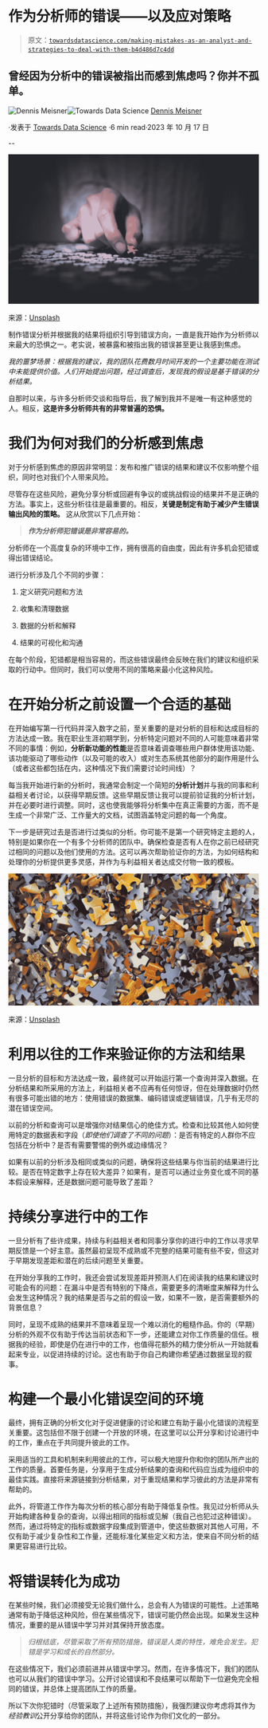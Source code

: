 # 作为分析师的错误——以及应对策略

> 原文：[`towardsdatascience.com/making-mistakes-as-an-analyst-and-strategies-to-deal-with-them-b4d486d7c4dd`](https://towardsdatascience.com/making-mistakes-as-an-analyst-and-strategies-to-deal-with-them-b4d486d7c4dd)

## 曾经因为分析中的错误被指出而感到焦虑吗？你并不孤单。

[](https://medium.com/@meisnerden?source=post_page-----b4d486d7c4dd--------------------------------)![Dennis Meisner](https://medium.com/@meisnerden?source=post_page-----b4d486d7c4dd--------------------------------)[](https://towardsdatascience.com/?source=post_page-----b4d486d7c4dd--------------------------------)![Towards Data Science](https://towardsdatascience.com/?source=post_page-----b4d486d7c4dd--------------------------------) [Dennis Meisner](https://medium.com/@meisnerden?source=post_page-----b4d486d7c4dd--------------------------------)

·发表于 [Towards Data Science](https://towardsdatascience.com/?source=post_page-----b4d486d7c4dd--------------------------------) ·6 min read·2023 年 10 月 17 日

--

![](img/c51c84437544fa7e48871a4f111f00ec.png)

来源：[Unsplash](https://unsplash.com/photos/5siQcvSxCP8)

制作错误分析并根据我的结果将组织引导到错误方向，一直是我开始作为分析师以来最大的恐惧之一。老实说，被暴露和被指出我的错误甚至更让我感到焦虑。

*我的噩梦场景：根据我的建议，我的团队花费数月时间开发的一个主要功能在测试中未能提供价值。人们开始提出问题，经过调查后，发现我的假设是基于错误的分析结果。*

自那时以来，与许多分析师交谈和指导后，我了解到我并不是唯一有这种感觉的人。相反，**这是许多分析师共有的非常普遍的恐惧。**

# 我们为何对我们的分析感到焦虑

对于分析感到焦虑的原因非常明显：发布和推广错误的结果和建议不仅影响整个组织，同时也对我们个人带来风险。

尽管存在这些风险，避免分享分析或回避有争议的或挑战假设的结果并不是正确的方法。事实上，这些分析往往是最重要的。相反，**关键是制定有助于减少产生错误输出风险的策略。** 这从欣赏以下几点开始：

> ***作为分析师犯错误是非常容易的。***

分析师在一个高度复杂的环境中工作，拥有很高的自由度，因此有许多机会犯错或得出错误结论。

进行分析涉及几个不同的步骤：

1.  定义研究问题和方法

1.  收集和清理数据

1.  数据的分析和解释

1.  结果的可视化和沟通

在每个阶段，犯错都是相当容易的，而这些错误最终会反映在我们的建议和组织采取的行动中。但同时，我们可以使用不同的策略来最小化这种风险。

# 在开始分析之前设置一个合适的基础

在开始编写第一行代码并深入数字之前，至关重要的是对分析的目标和达成目标的方法达成一致。我在职业生涯初期学到，分析特定问题对不同的人可能意味着非常不同的事情：例如，**分析新功能的性能**是否意味着调查哪些用户群体使用该功能、该功能驱动了哪些动作（以及可能的收入）或对生态系统其他部分的副作用是什么（或者这些都包括在内，这种情况下我们需要讨论时间线）？

每当我开始进行新的分析时，我通常会制定一个简短的**分析计划**并与我的同事和利益相关者讨论，以获得早期反馈。这些早期反馈让我可以提前验证我的分析计划，并在必要时进行调整。同时，这也使我能够将分析集中在真正需要的方面，而不是生成一个非常广泛、工作量大的文档，试图涵盖特定问题的每一个角度。

下一步是研究过去是否进行过类似的分析。你可能不是第一个研究特定主题的人，特别是如果你在一个有多个分析师的团队中。确保检查是否有人在你之前已经研究过相同的问题以及他们使用的方法。这可以再次帮助验证你的方法，为如何结构和处理你的分析提供更多灵感，并作为与利益相关者达成交付物一致的模板。

![](img/16b9ca06d09249a22b52b400c3f7562c.png)

来源：[Unsplash](https://unsplash.com/photos/3y1zF4hIPCg)

# 利用以往的工作来验证你的方法和结果

一旦分析的目标和方法达成一致，最终就可以开始运行第一个查询并深入数据。在分析结果和所采用的方法上，利益相关者不应再有任何惊讶，但在处理数据时仍然有很多可能出错的地方：使用错误的数据集、编码错误或逻辑错误，几乎有无尽的潜在错误空间。

以前的分析和查询可以是增强你对结果信心的绝佳方式。检查和比较其他人如何使用特定的数据表和字段（*即使他们调查了不同的问题*）：是否有特定的人群你不应包括在分析中？是否有需要警惕的例外或边缘情况？

如果有以前的分析涉及相同或类似的问题，确保将这些结果与你当前的结果进行比较。是否在特定数字上存在较大差异？如果有，是否可以通过业务变化或不同的基本假设来解释，还是数据问题可能导致了差距？

# 持续分享进行中的工作

一旦分析有了些许成果，持续与利益相关者和同事分享你的进行中的工作以寻求早期反馈是一个好主意。虽然最初呈现不成熟或不完整的结果可能有些不安，但这对于早期发现差距和潜在的后续问题至关重要。

在开始分享我的工作时，我还会尝试发现差距并预测人们在阅读我的结果和建议时可能会有的问题：在漏斗中是否有特别的下降点，需要更多的清晰度来解释为什么会发生这种情况？我的结果是否与之前的假设一致，如果不一致，是否需要额外的背景信息？

同时，呈现不成熟的结果并不意味着呈现一个难以消化的粗糙作品。你的（早期）分析的外观不仅有助于传达当前状态和下一步，还能建立对你工作质量的信任。根据我的经验，即使是仍在进行中的工作，也值得花额外的精力使分析从一开始就看起来专业，以促进持续的讨论。这也有助于你自己构建你希望通过数据呈现的叙事。

# 构建一个最小化错误空间的环境

最终，拥有正确的分析文化对于促进健康的讨论和建立有助于最小化错误的流程至关重要。这包括但不限于创建一个开放的环境，在这里可以公开分享和讨论进行中的工作，重点在于共同提升彼此的工作。

采用适当的工具和机制来利用彼此的工作，可以极大地提升你和你的团队所产出的工作的质量。首要任务是，分享用于生成分析结果的查询和代码应当成为组织中的最佳实践。直接将来源链接到分析结果，对于重现结果和学习彼此的方法是非常有帮助的。

此外，将管道工作作为每次分析的核心部分有助于降低复杂性。我见过分析师从头开始构建各种复杂的查询，以得出相同的指标或见解（我自己也犯过这种错误）。然而，通过将特定的指标或数据字段集成到管道中，使这些数据对其他人可用，不仅有助于减少复杂性和工作量，还能标准化某些定义和方法，使来自不同分析的结果更容易进行比较。

# 将错误转化为成功

在某些时候，我们必须接受无论我们做什么，总会有人为错误的可能性。上述策略通常有助于降低这种风险，但在某些情况下，错误可能仍然会出现。如果发生这种情况，重要的是从错误中学习并对其保持开放态度。

> *归根结底，尽管采取了所有预防措施，错误是人类的特性，难免会发生。犯错是学习和成长的自然部分。*

在这些情况下，我们必须前进并从错误中学习。然而，在许多情况下，我们的团队也可以从我们的错误中学习。公开讨论错误和不良结果可以帮助下一位避免完全相同的错误，并总体上提高团队工作的质量。

所以下次你犯错时（尽管采取了上述所有预防措施），我强烈建议你考虑将其作为*经验教训*公开分享给你的团队，并将这些讨论作为你们文化的一部分。
